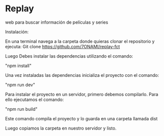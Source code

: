 # Replay


web para buscar información de películas y series

Instalación: 

En una terminal navega a la carpeta donde quieras clonar el repositorio y ejecuta:
Git clone https://github.com/7ONAMI/replay-fct

Luego Debes instalar las dependencias utilizando el comando:

"npm install"

Una vez instaladas las dependencias inicializa el proyecto con el comando:

"npm run dev"


Para instalar el proyecto en un servidor, primero debemos compilarlo. Para ello ejecutamos el comando:

"npm run build"

Este comando compila el proyecto y lo guarda en una carpeta llamada dist

Luego copiamos la carpeta en nuestro servidor y listo.


